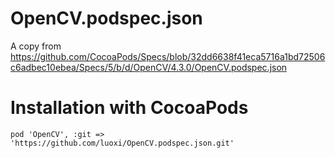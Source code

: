 # OpenCV.podspec.json
A copy from https://github.com/CocoaPods/Specs/blob/32dd6638f41eca5716a1bd72506c6adbec10ebea/Specs/5/b/d/OpenCV/4.3.0/OpenCV.podspec.json

# Installation with CocoaPods
```
pod 'OpenCV', :git => 'https://github.com/luoxi/OpenCV.podspec.json.git'
```
